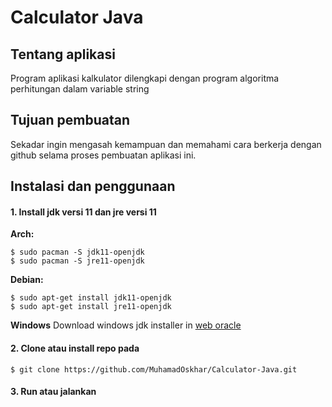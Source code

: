 # Calculator Java

## Tentang aplikasi

Program aplikasi kalkulator dilengkapi dengan program algoritma perhitungan dalam variable string

## Tujuan pembuatan

Sekadar ingin mengasah kemampuan dan memahami cara berkerja dengan github selama proses pembuatan aplikasi ini.

## Instalasi dan penggunaan

#### 1. Install jdk versi 11 dan jre versi 11
**Arch:**
```
$ sudo pacman -S jdk11-openjdk
$ sudo pacman -S jre11-openjdk
```
**Debian:**
```
$ sudo apt-get install jdk11-openjdk
$ sudo apt-get install jre11-openjdk
```

**Windows**
Download windows jdk installer in [web oracle](https://www.oracle.com/java/technologies/javase/jdk11-archive-downloads.html)

#### 2. Clone atau install repo pada

```
$ git clone https://github.com/MuhamadOskhar/Calculator-Java.git
```

#### 3. Run atau jalankan

